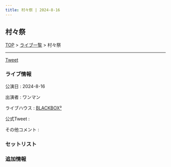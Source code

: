```yaml
---
title: 村々祭 | 2024-8-16
---
```

## 村々祭

[TOP](/setlist/) > [ライブ一覧](lives.html) > 村々祭

___

<a href="https://twitter.com/share?ref_src=twsrc%5Etfw" data-text="3markets[ ]セットリスト > 村々祭" class="twitter-share-button" data-via="3markets" data-hashtags="3markets" data-related="3markets" data-show-count="false">Tweet</a>

### ライブ情報

公演日
:    2024-8-16

出演者
:    ワンマン

ライブハウス
:    [BLACKBOX³](livehouse089.html)

公式Tweet
:    []()

その他コメント
:    

### セットリスト





### 追加情報






<script async src="https://platform.twitter.com/widgets.js" charset="utf-8"></script>